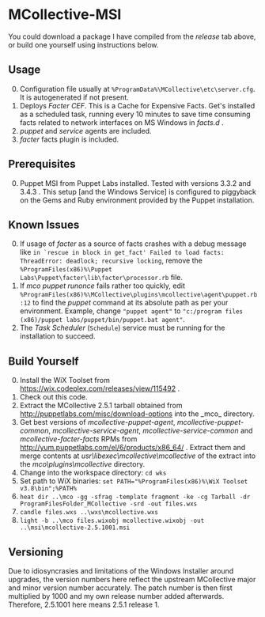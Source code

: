 # MCollective-MSI


You could download a package I have compiled from the _release_ tab above, or build one yourself using instructions below.


## Usage


0. Configuration file usually at ```%ProgramData%\MCollective\etc\server.cfg```. It is autogenerated if not present.
0. Deploys _Facter CEF_. This is a Cache for Expensive Facts. Get's installed as a scheduled task, running every 10 minutes to save time consuming facts related to network interfaces on MS Windows in _facts.d_ .
0. _puppet_ and _service_ agents are included.
0. _facter_ facts plugin is included.


## Prerequisites


0. Puppet MSI from Puppet Labs installed. Tested with versions 3.3.2 and 3.4.3 . This setup [and the Windows Service] is configured to piggyback on the Gems and Ruby environment provided by the Puppet installation.


## Known Issues


0. If usage of _facter_ as a source of facts crashes with a debug message like ```in `rescue in block in get_fact' Failed to load facts: ThreadError: deadlock; recursive locking```, remove the ```%ProgramFiles(x86)%\Puppet Labs\Puppet\facter\lib\facter\processor.rb``` file.
0. If _mco puppet runonce_ fails rather too quickly, edit ```%ProgramFiles(x86)%\MCollective\plugins\mcollective\agent\puppet.rb:12``` to find the _puppet_ command at its absolute path as per your environment. Example, change ```"puppet agent"``` to ```"c:/program files (x86)/puppet labs/puppet/bin/puppet.bat agent"```.
0. The _Task Scheduler_ (```Schedule```) service must be running for the installation to succeed.


## Build Yourself


0. Install the WiX Toolset from https://wix.codeplex.com/releases/view/115492 .
0. Check out this code.
0. Extract the MCollective 2.5.1 tarball obtained from http://puppetlabs.com/misc/download-options into the _mco\_ directory.
0. Get best versions of _mcollective-puppet-agent_, _mcollective-puppet-common_, _mcollective-service-agent_, _mcollective-service-common_ and _mcollective-facter-facts_ RPMs from http://yum.puppetlabs.com/el/6/products/x86_64/ . Extract them and merge contents at _usr\libexec\mcollective\mcollective_ of the extract into the _mco\plugins\mcollective_ directory.
0. Change into the workspace directory: ```cd wks```
0. Set path to WiX binaries: ```set PATH="%ProgramFiles(x86)%\WiX Toolset v3.8\bin";%PATH%```
0. ```heat dir ..\mco -gg -sfrag -template fragment -ke -cg Tarball -dr ProgramFilesFolder_MCollective -srd -out files.wxs```
0. ```candle files.wxs ..\wxs\mcollective.wxs```
0. ```light -b ..\mco files.wixobj mcollective.wixobj -out ..\msi\mcollective-2.5.1001.msi```


## Versioning

Due to idiosyncrasies and limitations of the Windows Installer around upgrades, the version numbers here reflect the upstream MCollective major and minor version number accurately. The patch number is then first multiplied by 1000 and my own release number added afterwards. Therefore, 2.5.1001 here means 2.5.1 release 1.
